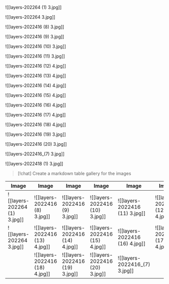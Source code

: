 ![[layers-202264 (1) 3.jpg]]

![[layers-202264 3.jpg]]

![[layers-2022416 (8) 3.jpg]]

![[layers-2022416 (9) 3.jpg]]

![[layers-2022416 (10) 3.jpg]]

![[layers-2022416 (11) 3.jpg]]

![[layers-2022416 (12) 4.jpg]]

![[layers-2022416 (13) 4.jpg]]

![[layers-2022416 (14) 4.jpg]]

![[layers-2022416 (15) 4.jpg]]

![[layers-2022416 (16) 4.jpg]]

![[layers-2022416 (17) 4.jpg]]

![[layers-2022416 (18) 4.jpg]]

![[layers-2022416 (19) 3.jpg]]

![[layers-2022416 (20) 3.jpg]]

![[layers-2022416_(7) 3.jpg]]

![[layers-2022418 (1) 3.jpg]]
> [!chat] Create a markdown table gallery for the images

| Image | Image | Image | Image | Image | Image |
|---|---|---|---|---|---|
| ![[layers-202264 (1) 3.jpg]] | ![[layers-2022416 (8) 3.jpg]] | ![[layers-2022416 (9) 3.jpg]] | ![[layers-2022416 (10) 3.jpg]] | ![[layers-2022416 (11) 3.jpg]] | ![[layers-2022416 (12) 4.jpg]] |
| ![[layers-202264 3.jpg]] | ![[layers-2022416 (13) 4.jpg]] | ![[layers-2022416 (14) 4.jpg]] | ![[layers-2022416 (15) 4.jpg]] | ![[layers-2022416 (16) 4.jpg]] | ![[layers-2022416 (17) 4.jpg]] |
|  | ![[layers-2022416 (18) 4.jpg]] | ![[layers-2022416 (19) 3.jpg]] | ![[layers-2022416 (20) 3.jpg]] | ![[layers-2022416_(7) 3.jpg]] |  |<span id="dad43ec4-3fe3-4534-9f54-1b54c3e593ae">✍️🤖</span>